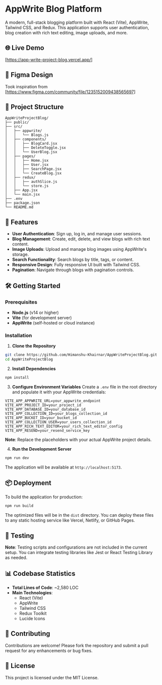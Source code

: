 # AppWrite Blog Platform

A modern, full-stack blogging platform built with React (Vite), AppWrite, Tailwind CSS, and Redux. This application supports user authentication, blog creation with rich text editing, image uploads, and more.

## 🌐 Live Demo
[https://app-write-project-blog.vercel.app/]

## 📑 Figma Design
   Took inspiration from
[https://www.figma.com/community/file/1235152009438565697]
## 📁 Project Structure
```
AppWriteProjectBlog/
├── public/
├── src/
│   ├── appwrite/
│   │   └── Blogs.js
│   ├── components/
│   │   ├── BlogCard.jsx
│   │   ├── DeleteToggle.jsx
│   │   └── UserBlog.jsx
│   ├── pages/
│   │   ├── Home.jsx
│   │   ├── User.jsx
│   │   ├── SearchPage.jsx
│   │   └── CreateBlog.jsx
│   ├── redux/
│   │   ├── authSlice.js
│   │   └── store.js
│   ├── App.jsx
│   └── main.jsx
├── .env
├── package.json
└── README.md
```

## 🚀 Features
* **User Authentication**: Sign up, log in, and manage user sessions.
* **Blog Management**: Create, edit, delete, and view blogs with rich text content.
* **Image Uploads**: Upload and manage blog images using AppWrite's storage.
* **Search Functionality**: Search blogs by title, tags, or content.
* **Responsive Design**: Fully responsive UI built with Tailwind CSS.
* **Pagination**: Navigate through blogs with pagination controls.

## 🛠️ Getting Started

### Prerequisites
* **Node.js** (v14 or higher)
* **Vite** (for development server)
* **AppWrite** (self-hosted or cloud instance)

### Installation
1. **Clone the Repository**
```bash
git clone https://github.com/Himanshu-Khairnar/AppWriteProjectBlog.git
cd AppWriteProjectBlog
```

2. **Install Dependencies**
```bash
npm install
```

3. **Configure Environment Variables**
Create a `.env` file in the root directory and populate it with your AppWrite credentials:
```env
VITE_APP_APPWRITE_URL=your_appwrite_endpoint
VITE_APP_PROJECT_ID=your_project_id
VITE_APP_DATABASE_ID=your_database_id
VITE_APP_COLLECTION_ID=your_blogs_collection_id
VITE_APP_BUCKET_ID=your_bucket_id
VITE_APP_COLLECTION_USER=your_users_collection_id
VITE_APP_RICH_TEXT_EDITOR=your_rich_text_editor_config
VITE_APP_RESEND=your_resend_service_key
```
**Note**: Replace the placeholders with your actual AppWrite project details.

4. **Run the Development Server**
```bash
npm run dev
```
The application will be available at `http://localhost:5173`.

## 📦 Deployment
To build the application for production:
```bash
npm run build
```
The optimized files will be in the `dist` directory. You can deploy these files to any static hosting service like Vercel, Netlify, or GitHub Pages.

## 🧪 Testing
**Note**: Testing scripts and configurations are not included in the current setup. You can integrate testing libraries like Jest or React Testing Library as needed.

## 📊 Codebase Statistics
* **Total Lines of Code**: ~2,580 LOC
* **Main Technologies**:
   * React (Vite)
   * AppWrite
   * Tailwind CSS
   * Redux Toolkit
   * Lucide Icons

## 🤝 Contributing
Contributions are welcome! Please fork the repository and submit a pull request for any enhancements or bug fixes.

## 📄 License
This project is licensed under the MIT License.